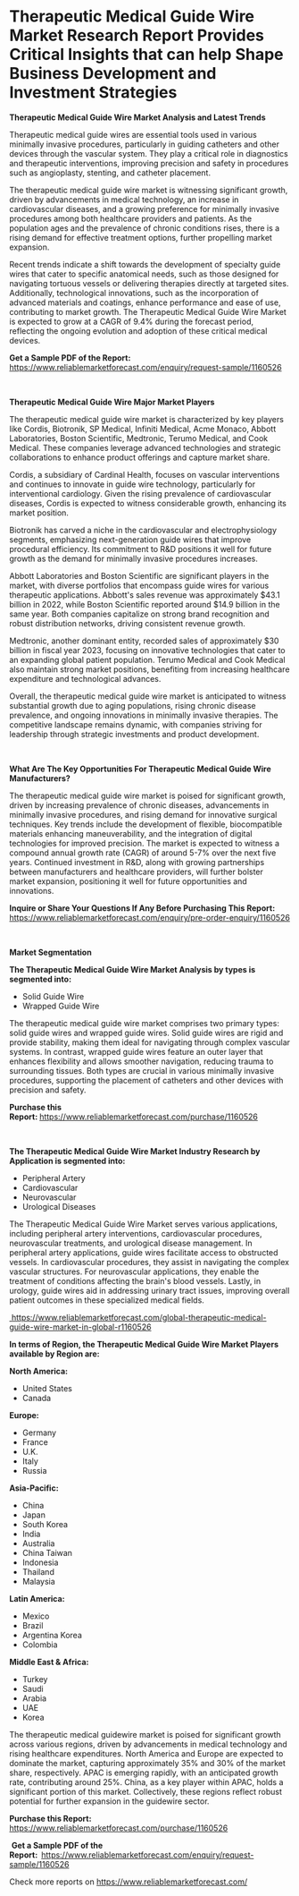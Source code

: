 <p><h1>Therapeutic Medical Guide Wire Market Research Report Provides Critical Insights that can help Shape Business Development and Investment Strategies</h1></p><p><strong>Therapeutic Medical Guide Wire Market Analysis and Latest Trends</strong></p>
<p><p>Therapeutic medical guide wires are essential tools used in various minimally invasive procedures, particularly in guiding catheters and other devices through the vascular system. They play a critical role in diagnostics and therapeutic interventions, improving precision and safety in procedures such as angioplasty, stenting, and catheter placement.</p><p>The therapeutic medical guide wire market is witnessing significant growth, driven by advancements in medical technology, an increase in cardiovascular diseases, and a growing preference for minimally invasive procedures among both healthcare providers and patients. As the population ages and the prevalence of chronic conditions rises, there is a rising demand for effective treatment options, further propelling market expansion. </p><p>Recent trends indicate a shift towards the development of specialty guide wires that cater to specific anatomical needs, such as those designed for navigating tortuous vessels or delivering therapies directly at targeted sites. Additionally, technological innovations, such as the incorporation of advanced materials and coatings, enhance performance and ease of use, contributing to market growth. The Therapeutic Medical Guide Wire Market is expected to grow at a CAGR of 9.4% during the forecast period, reflecting the ongoing evolution and adoption of these critical medical devices.</p></p>
<p><strong>Get a Sample PDF of the Report:&nbsp;</strong> <a href="https://www.reliablemarketforecast.com/enquiry/request-sample/1160526?utm_campaign=2301&utm_medium=2&utm_source=Github&utm_content=ia&utm_term=22032025&utm_id=therapeutic-medical-guide-wire">https://www.reliablemarketforecast.com/enquiry/request-sample/1160526</a></p>
<p>&nbsp;</p>
<p><strong>Therapeutic Medical Guide Wire Major Market Players</strong></p>
<p><p>The therapeutic medical guide wire market is characterized by key players like Cordis, Biotronik, SP Medical, Infiniti Medical, Acme Monaco, Abbott Laboratories, Boston Scientific, Medtronic, Terumo Medical, and Cook Medical. These companies leverage advanced technologies and strategic collaborations to enhance product offerings and capture market share.</p><p>Cordis, a subsidiary of Cardinal Health, focuses on vascular interventions and continues to innovate in guide wire technology, particularly for interventional cardiology. Given the rising prevalence of cardiovascular diseases, Cordis is expected to witness considerable growth, enhancing its market position.</p><p>Biotronik has carved a niche in the cardiovascular and electrophysiology segments, emphasizing next-generation guide wires that improve procedural efficiency. Its commitment to R&D positions it well for future growth as the demand for minimally invasive procedures increases.</p><p>Abbott Laboratories and Boston Scientific are significant players in the market, with diverse portfolios that encompass guide wires for various therapeutic applications. Abbott's sales revenue was approximately $43.1 billion in 2022, while Boston Scientific reported around $14.9 billion in the same year. Both companies capitalize on strong brand recognition and robust distribution networks, driving consistent revenue growth.</p><p>Medtronic, another dominant entity, recorded sales of approximately $30 billion in fiscal year 2023, focusing on innovative technologies that cater to an expanding global patient population. Terumo Medical and Cook Medical also maintain strong market positions, benefiting from increasing healthcare expenditure and technological advances.</p><p>Overall, the therapeutic medical guide wire market is anticipated to witness substantial growth due to aging populations, rising chronic disease prevalence, and ongoing innovations in minimally invasive therapies. The competitive landscape remains dynamic, with companies striving for leadership through strategic investments and product development.</p></p>
<p>&nbsp;</p>
<p><strong>What Are The Key Opportunities For Therapeutic Medical Guide Wire Manufacturers?</strong></p>
<p><p>The therapeutic medical guide wire market is poised for significant growth, driven by increasing prevalence of chronic diseases, advancements in minimally invasive procedures, and rising demand for innovative surgical techniques. Key trends include the development of flexible, biocompatible materials enhancing maneuverability, and the integration of digital technologies for improved precision. The market is expected to witness a compound annual growth rate (CAGR) of around 5-7% over the next five years. Continued investment in R&D, along with growing partnerships between manufacturers and healthcare providers, will further bolster market expansion, positioning it well for future opportunities and innovations.</p></p>
<p><strong>Inquire or Share Your Questions If Any Before Purchasing This Report:</strong> <a href="https://www.reliablemarketforecast.com/enquiry/pre-order-enquiry/1160526?utm_campaign=2301&utm_medium=2&utm_source=Github&utm_content=ia&utm_term=22032025&utm_id=therapeutic-medical-guide-wire">https://www.reliablemarketforecast.com/enquiry/pre-order-enquiry/1160526</a></p>
<p>&nbsp;</p>
<p><strong>Market Segmentation</strong></p>
<p><strong>The Therapeutic Medical Guide Wire Market Analysis by types is segmented into:</strong></p>
<p><ul><li>Solid Guide Wire</li><li>Wrapped Guide Wire</li></ul></p>
<p><p>The therapeutic medical guide wire market comprises two primary types: solid guide wires and wrapped guide wires. Solid guide wires are rigid and provide stability, making them ideal for navigating through complex vascular systems. In contrast, wrapped guide wires feature an outer layer that enhances flexibility and allows smoother navigation, reducing trauma to surrounding tissues. Both types are crucial in various minimally invasive procedures, supporting the placement of catheters and other devices with precision and safety.</p></p>
<p><strong>Purchase this Report:&nbsp;</strong><a href="https://www.reliablemarketforecast.com/purchase/1160526?utm_campaign=2301&utm_medium=2&utm_source=Github&utm_content=ia&utm_term=22032025&utm_id=therapeutic-medical-guide-wire">https://www.reliablemarketforecast.com/purchase/1160526</a></p>
<p>&nbsp;</p>
<p><strong>The Therapeutic Medical Guide Wire Market Industry Research by Application is segmented into:</strong></p>
<p><ul><li>Peripheral Artery</li><li>Cardiovascular</li><li>Neurovascular</li><li>Urological Diseases</li></ul></p>
<p><p>The Therapeutic Medical Guide Wire Market serves various applications, including peripheral artery interventions, cardiovascular procedures, neurovascular treatments, and urological disease management. In peripheral artery applications, guide wires facilitate access to obstructed vessels. In cardiovascular procedures, they assist in navigating the complex vascular structures. For neurovascular applications, they enable the treatment of conditions affecting the brain's blood vessels. Lastly, in urology, guide wires aid in addressing urinary tract issues, improving overall patient outcomes in these specialized medical fields.</p></p>
<p><a href="https://www.reliablemarketforecast.com/global-therapeutic-medical-guide-wire-market-in-global-r1160526?utm_campaign=2301&utm_medium=2&utm_source=Github&utm_content=ia&utm_term=22032025&utm_id=therapeutic-medical-guide-wire">&nbsp;https://www.reliablemarketforecast.com/global-therapeutic-medical-guide-wire-market-in-global-r1160526</a></p>
<p><strong>In terms of Region, the Therapeutic Medical Guide Wire Market Players available by Region are:</strong></p>
<p>
    <p> <strong> North America: </strong>
        <ul>
            <li>United States</li>
            <li>Canada</li>
        </ul>
        </p> 
    <p> <strong> Europe: </strong>
        <ul>
            <li>Germany</li>
            <li>France</li>
            <li>U.K.</li>
            <li>Italy</li>
            <li>Russia</li>
        </ul>
        </p> 
    <p> <strong> Asia-Pacific: </strong>
        <ul>
            <li>China</li>
            <li>Japan</li>
            <li>South Korea</li>
            <li>India</li>
            <li>Australia</li>
            <li>China Taiwan</li>
            <li>Indonesia</li>
            <li>Thailand</li>
            <li>Malaysia</li>
        </ul>
        </p> 
    <p> <strong> Latin America: </strong>
        <ul>
            <li>Mexico</li>
            <li>Brazil</li>
            <li>Argentina Korea</li>
            <li>Colombia</li>
        </ul>
        </p> 
    <p> <strong> Middle East & Africa: </strong>
        <ul>
            <li>Turkey</li>
            <li>Saudi</li>
            <li>Arabia</li>
            <li>UAE</li>
            <li>Korea</li>
        </ul>
    </p>
    </p>
<p><p>The therapeutic medical guidewire market is poised for significant growth across various regions, driven by advancements in medical technology and rising healthcare expenditures. North America and Europe are expected to dominate the market, capturing approximately 35% and 30% of the market share, respectively. APAC is emerging rapidly, with an anticipated growth rate, contributing around 25%. China, as a key player within APAC, holds a significant portion of this market. Collectively, these regions reflect robust potential for further expansion in the guidewire sector.</p></p>
<p><strong>Purchase this Report: </strong><a href="https://www.reliablemarketforecast.com/purchase/1160526?utm_campaign=2301&utm_medium=2&utm_source=Github&utm_content=ia&utm_term=22032025&utm_id=therapeutic-medical-guide-wire">https://www.reliablemarketforecast.com/purchase/1160526</a></p>
<p>&nbsp;<strong>Get a Sample PDF of the Report:&nbsp;&nbsp;</strong><a href="https://www.reliablemarketforecast.com/enquiry/request-sample/1160526?utm_campaign=2301&utm_medium=2&utm_source=Github&utm_content=ia&utm_term=22032025&utm_id=therapeutic-medical-guide-wire">https://www.reliablemarketforecast.com/enquiry/request-sample/1160526</a></p>
<p><strong></strong></p>
<p>Check more reports on <a href="https://www.reliablemarketforecast.com/?utm_campaign=2301&utm_medium=2&utm_source=Github&utm_content=ia&utm_term=22032025&utm_id=therapeutic-medical-guide-wire">https://www.reliablemarketforecast.com/</a></p>